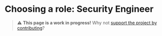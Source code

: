 
# Choosing a role: Security Engineer

> ⚠️ **This page is a work in progress!** Why not [support the project by contributing](https://github.com/openupthecloud/system)?